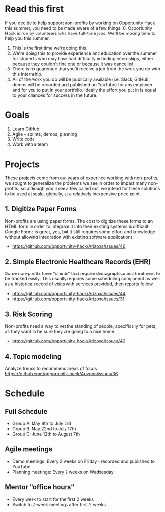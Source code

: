 # Read this first
If you decide to help support non-profits by working on Opportunity Hack this summer, you need to be made aware of a few things.
0. Opportunity Hack is run by volunteers who have full-time jobs.  We'll be making time to help you this summer.
1. This is the first time we're doing this.
2. We're doing this to provide experience and education over the summer for students who may have had difficulty in finding internships, either because they couldn't find one or because it was [cancelled](https://github.com/gcreddy42/hiring2020).
3. There is no guarentee that you'll receive a job from the work you do with this internship.
4. All of the work you do will be publically available (i.e. Slack, GitHub, demos will be recorded and published on YouTube) for any employer and for you to put in your portfolio.  Ideally the effort you put in is equal to your chances for success in the future.

# Goals
1. Learn GitHub
2. Agile - sprints, demos, planning
3. Write code
4. Work with a team


# Projects
These projects come from our years of experince working with non-profits, we sought to generalize the problems we see in order to impact many non-profits, so although you'll see a few called out, we intend for these solutions to be used at scale, globally, at a relatively inexpensive price point.

## 1. Digitize Paper Forms
Non-profits are using paper forms.  The cost to digitize these forms to an HTML form in order to integrate it into their existing systems is difficult.  Google Forms is great, yes, but it still requires some effort and knowledge without allowing integration with existing software applications.
- https://github.com/opportunity-hack/Arizona/issues/46

## 2. Simple Electronic Healthcare Records (EHR)
Some non-profits have "clients" that require demographics and treatment to be tracked easily.  This usually requires some scheduling component as well as a historical record of visits with services provided, then reports follow.
- https://github.com/opportunity-hack/Arizona/issues/44
- https://github.com/opportunity-hack/Arizona/issues/31

## 3. Risk Scoring
Non-profits need a way to vet the standing of people, specifically for pets, as they want to be sure they are going to a nice home.
- https://github.com/opportunity-hack/Arizona/issues/43

## 4. Topic modeling
Analyze trends to recommend areas of focus
https://github.com/opportunity-hack/Arizona/issues/36




# Schedule
## Full Schedule
- Group A: May 8th to July 3rd
- Group B: May 22nd to July 17th
- Group C: June 12th to August 7th

## Agile meetings
- Demo meetings: Every 2 weeks on Friday - recorded and published to YouTube
- Planning meetings: Every 2 weeks on Wednesday

## Mentor "office hours"
- Every week to start for the first 2 weeks
- Switch to 2-week meetings after first 2 weeks
